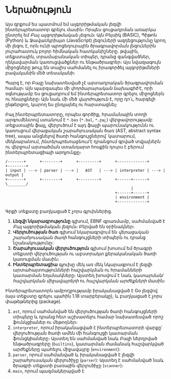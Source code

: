 # Ներածություն

Այս գրքում ես պատմում եմ ալգորիթմական լեզվի ինտերպրետատոր գրելու մասին։ Որպես ցուցադրման առարկա ընտրել եմ _Բալ ալգորիթմական լեզուն_։ Այն Բեյսիկ (BASIC), Պիթոն (Python) և ՋավաՍկրիպտ (JavaScript) լեզուների ազդեցությունը կրող մի լեզու է, որն ունի պրոցեդուրային ծրագրավորման լեզուներին յուրահատուկ բոլոր հիմնական հատկանիշները. թվային, տեքստային, տրամաբանական տիպեր, դրանց զանգվածներ, ղեկավարման կառուցվածքներ ու ենթածրագրեր։ Այս նվազագույն միջոցները թույլ են տալիս սահմանել ու իրագործել ալգորիթմների բավականին մեծ տեսականի։

Պարզ է, որ Բալը նախատեսված չէ արտադրական ծրագրավորման համար։ Այն պարզապես մի _փորձարարական նախագիծ_ է, որի օգնությամբ ես ցուցադրում եմ ինտերպրետատոր գրելու միջոցներն ու հնարքները։ Այն նաև մի մեծ _վարժություն_ է, որը դո՛ւ, հարգելի ընթերցող, կարող ես ընդլայնել ու հարստացնել։

Բալ ինտերպրետատորը, որպես գործիք, հրամանային տողի արգումենտով ստանում է `*.bas` (`*.bal`, `*.բալ`) վերջավորությամբ տեքստային ֆայլ, վերլուծում է այդ ֆայլի պարունակությունն ու կառուցում վերացական շարահյուսական ծառ (AST, abstract syntax tree), ապա անցնելով ծառի հանգույցներով՝ կատարում, մեկնաբանում, _ինտերպրետացնում_ է դրանցում գրված տվյալներն ու վերջում արտածման ստանդարտ հոսքին դուրս է բերում ինտերպրետացիայի արդյունքը։

```
/-------+      +--------+      +---------+      +-------------+      +--------+
| input | ---> | parser | ---> |   AST   | ---> | interpreter | ---> | output |
+-------+      +--------+      +---------+      +------+------+      \________/
                                                       |
                                                +------+------+
                                                | environment |
                                                +-------------+
```

Գրքի տեքստը բաղկացած է չորս գլուխներից․
1. __Լեզվի նկարագրությունը__ գլխում, EBNF գրառմամբ, սահմանված է _Բալ_ ալգորիթմական լեզուն։ Բերված են օրինակներ։
2. __Վերլուծության ծառ__ գլխում նկարագրվում են _վերացական շարահյուսական ծառի_ հանգույցների տիպերն ու դրանց նշանակությունը։
3. __Շարահյուսական վերլուծություն__ գլխում խոսում եմ ծրագրի տեքստի վերլուծության ու աբստրակտ քերականական ծառի կառուցման մասին։
4. __Ինտերպրետացիա__ գլուխը մեկ առ մեկ նկարագրում է լեզվի արտահայտությունների հաշվարկման ու հրամանների կատարման եղանակները։ Այստեղ խոսվում է նաև _կատարման/հաշվարկման միջավայրերի_ ու _հաշվարկման արժեքների_ մասին։

Ինտերպրետատորն ամբողջությամբ իրականացված է Go լեզվով (այս տեքստը գրելու պահին 1.18 տարբերակը), և բաղկացած է չորս փաթեթներից (package).
1. `ast`, որում սահմանված են վերլուծության ծառի հանգույցների տիպերը և դրանց հետ աշխատելու համար նախատեսված որոշ ֆունկցիաներ ու մեթոդներ։
2. `interpreter`, որում իրականացված է ինտերպրետատորի վարքը՝ վերլուծության ծառի ամեն մի հանգույցի կատարման ֆունցկիաները։ Այստեղ են սահմանված նաև Բալի ներդրված ենթածրագրերը (`builtins`), կատարման ժամանակ հաշվարկված արժեքները պահելու միջավայրը (`environment`): 
3. `parser`, որում սահմանված և իրականացված է լեզվի շարահյուսական վերլուծիչը (`parser`): Այստեղ է սահմանված նաև ծրագրի տեքստի բառային վերլուծիչը (`scanner`)։
4. `main`, որում պազմակերպված է 


